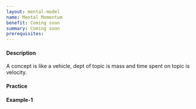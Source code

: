 ```yaml
---
layout: mental-model
name: Mental Momentum
benefit: Coming soon
summary: Coming soon
prerequisites:
---
```


#### Description

A concept is like a vehicle, dept of topic is mass and time spent on topic is velocity. 

#### Practice



#### Example-1

